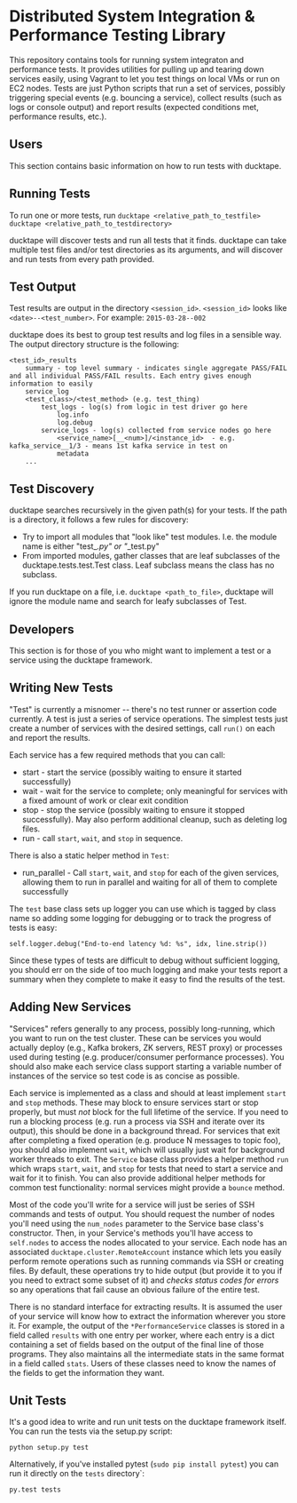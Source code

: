 Distributed System Integration & Performance Testing Library
============================================================

This repository contains tools for running system integraton and performance
tests. It provides utilities for pulling up and tearing down services
easily, using Vagrant to let you test things on local VMs or run on EC2
nodes. Tests are just Python scripts that run a set of services, possibly
triggering special events (e.g. bouncing a service), collect results (such as
logs or console output) and report results (expected conditions met, performance
results, etc.).

Users
----
This section contains basic information on how to run tests with ducktape.

Running Tests
-------------
To run one or more tests, run
`ducktape <relative_path_to_testfile>`
`ducktape <relative_path_to_testdirectory>`

ducktape will discover tests and run all tests that it finds. ducktape can take multiple test files and/or test directories
 as its arguments, and will discover and run tests from every path provided.

Test Output
-----------
Test results are output in the directory `<session_id>`. `<session_id>` looks like `<date>--<test_number>`. For
example: `2015-03-28--002`

ducktape does its best to group test results and log files in a sensible way. The output directory structure is 
the following:

```
<test_id>_results
    summary - top level summary - indicates single aggregate PASS/FAIL and all individual PASS/FAIL results. Each entry gives enough information to easily
    service_log
    <test_class>/<test_method> (e.g. test_thing)
        test_logs - log(s) from logic in test driver go here
            log.info
            log.debug
        service_logs - log(s) collected from service nodes go here
            <service_name>[__<num>]/<instance_id>  - e.g. kafka_service__1/3 - means 1st kafka service in test on
            metadata
    ...
```

Test Discovery
--------------
ducktape searches recursively in the given path(s) for your tests. If the path is a directory, it follows a few rules for discovery:

* Try to import all modules that "look like" test modules. I.e. the module name is either "test_*.py" or "*_test.py"
* From imported modules, gather classes that are leaf subclasses of the ducktape.tests.test.Test class. Leaf subclass means the class has no subclass.

If you run ducktape on a file, i.e. `ducktape <path_to_file>`, ducktape will ignore the module name and search for leafy subclasses of Test.

Developers
----------
This section is for those of you who might want to implement a test or a service using the ducktape framework.

Writing New Tests
-----------------

"Test" is currently a misnomer -- there's no test runner or assertion code
currently. A test is just a series of service operations. The simplest tests
just create a number of services with the desired settings, call `run()` on each
and report the results.

Each service has a few required methods that you can call:

* start - start the service (possibly waiting to ensure it started successfully)
* wait - wait for the service to complete; only meaningful for services with a
  fixed amount of work or clear exit condition
* stop - stop the service (possibly waiting to ensure it stopped
  successfully). May also perform additional cleanup, such as deleting log
  files.
* run - call `start`, `wait`, and `stop` in sequence.

There is also a static helper method in `Test`:

* run_parallel - Call `start`, `wait`, and `stop` for each of the given
  services, allowing them to run in parallel and waiting for all of them to
  complete successfully

The `test` base class sets up logger you can use which is tagged by class name
so adding some logging for debugging or to track the progress of tests is easy:

    self.logger.debug("End-to-end latency %d: %s", idx, line.strip())

Since these types of tests are difficult to debug without sufficient logging,
you should err on the side of too much logging and make your tests report a
summary when they complete to make it easy to find the results of the test.

Adding New Services
-------------------

"Services" refers generally to any process, possibly long-running, which you
want to run on the test cluster. These can be services you would actually deploy
(e.g., Kafka brokers, ZK servers, REST proxy) or processes used during testing
(e.g. producer/consumer performance processes). You should also make each
service class support starting a variable number of instances of the service so
test code is as concise as possible.

Each service is implemented as a class and should at least implement `start` and
`stop` methods. These may block to ensure services start or stop properly, but
must *not* block for the full lifetime of the service. If you need to run a
blocking process (e.g. run a process via SSH and iterate over its output), this
should be done in a background thread. For services that exit after completing a
fixed operation (e.g. produce N messages to topic foo), you should also
implement `wait`, which will usually just wait for background worker threads to
exit. The `Service` base class provides a helper method `run` which wraps
`start`, `wait`, and `stop` for tests that need to start a service and wait for
it to finish. You can also provide additional helper methods for common test
functionality: normal services might provide a `bounce` method.

Most of the code you'll write for a service will just be series of SSH commands
and tests of output. You should request the number of nodes you'll need using
the `num_nodes` parameter to the Service base class's constructor. Then, in your
Service's methods you'll have access to `self.nodes` to access the nodes
allocated to your service. Each node has an associated
`ducktape.cluster.RemoteAccount` instance which lets you easily perform remote
operations such as running commands via SSH or creating files. By default, these
operations try to hide output (but provide it to you if you need to extract
some subset of it) and *checks status codes for errors* so any operations that
fail cause an obvious failure of the entire test.

There is no standard interface for extracting results. It is assumed the user of
your service will know how to extract the information wherever you store it. For
example, the output of the `*PerformanceService` classes is stored in a field
called `results` with one entry per worker, where each entry is a dict
containing a set of fields based on the output of the final line of those
programs. They also maintains all the intermediate stats in the same format in a
field called `stats`. Users of these classes need to know the names of the
fields to get the information they want.

Unit Tests
----------

It's a good idea to write and run unit tests on the ducktape framework itself. You can run the tests via the setup.py script:

    python setup.py test

Alternatively, if you've installed pytest (`sudo pip install pytest`) you can run
it directly on the `tests` directory`:

    py.test tests
